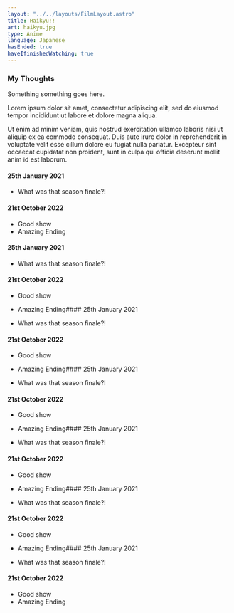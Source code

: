```yaml
---
layout: "../../layouts/FilmLayout.astro"
title: Haikyu!!
art: haikyu.jpg
type: Anime
language: Japanese
hasEnded: true
haveIfinishedWatching: true
---
```


### My Thoughts

Something something goes here.

Lorem ipsum dolor sit amet, consectetur adipiscing elit, sed do eiusmod tempor incididunt ut labore et dolore magna aliqua.

Ut enim ad minim veniam, quis nostrud exercitation ullamco laboris nisi ut aliquip ex ea commodo consequat. Duis aute irure dolor in reprehenderit in voluptate velit esse cillum dolore eu fugiat nulla pariatur. Excepteur sint occaecat cupidatat non proident, sunt in culpa qui officia deserunt mollit anim id est laborum.

#### 25th January 2021

- What was that season finale?!

#### 21st October 2022

- Good show
- Amazing Ending

#### 25th January 2021

- What was that season finale?!

#### 21st October 2022

- Good show
- Amazing Ending#### 25th January 2021

- What was that season finale?!

#### 21st October 2022

- Good show
- Amazing Ending#### 25th January 2021

- What was that season finale?!

#### 21st October 2022

- Good show
- Amazing Ending#### 25th January 2021

- What was that season finale?!

#### 21st October 2022

- Good show
- Amazing Ending#### 25th January 2021

- What was that season finale?!

#### 21st October 2022

- Good show
- Amazing Ending#### 25th January 2021

- What was that season finale?!

#### 21st October 2022

- Good show
- Amazing Ending
